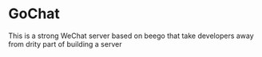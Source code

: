 # GoChat
This is a strong WeChat server based on beego that take developers away from drity part of building a server
